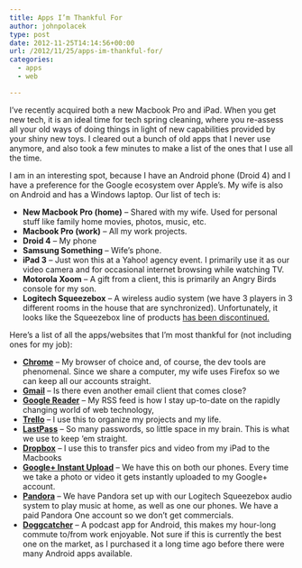 ```yaml
---
title: Apps I’m Thankful For
author: johnpolacek
type: post
date: 2012-11-25T14:14:56+00:00
url: /2012/11/25/apps-im-thankful-for/
categories:
  - apps
  - web

---
```


I&rsquo;ve recently acquired both a new Macbook Pro and iPad. When you get new tech, it is an ideal time for tech spring cleaning, where you re-assess all your old ways of doing things in light of new capabilities provided by your shiny new toys. I cleared out a bunch of old apps that I never use anymore, and also took a few minutes to make a list of the ones that I use all the time.

I am in an interesting spot, because I have an Android phone (Droid 4) and I have a preference for the Google ecosystem over Apple&rsquo;s. My wife is also on Android and has a Windows laptop. Our list of tech is:

  * **New Macbook Pro (home)** &#8211; Shared with my wife. Used for personal stuff like family home movies, photos, music, etc.
  * **Macbook Pro (work)** &#8211; All my work projects.
  * **Droid 4** &#8211; My phone
  * **Samsung Something** &#8211; Wife’s phone.
  * **iPad 3** &#8211; Just won this at a Yahoo! agency event. I primarily use it as our video camera and for occasional internet browsing while watching TV.
  * **Motorola Xoom** &#8211; A gift from a client, this is primarily an Angry Birds console for my son.
  * **Logitech Squeezebox** &#8211; A wireless audio system (we have 3 players in 3 different rooms in the house that are synchronized). Unfortunately, it looks like the Squeezebox line of products <a href="http://reviews.cnet.com/8301-33199_7-57519226-221/logitech-leaves-squeezebox-fans-wondering-whats-next/" target="_blank" rel="noopener noreferrer">has been discontinued.</a>

Here&rsquo;s a list of all the apps/websites that I&#8217;m most thankful for (not including ones for my job):

  * **<a href="http://www.google.com/chrome" target="_blank" rel="noopener noreferrer">Chrome</a>** &#8211; My browser of choice and, of course, the dev tools are phenomenal. Since we share a computer, my wife uses Firefox so we can keep all our accounts straight.
  * **<a href="https://mail.google.com" target="_blank" rel="noopener noreferrer">Gmail</a>** &#8211; Is there even another email client that comes close?
  * **<a href="http://www.google.com/reader/view/" target="_blank" rel="noopener noreferrer">Google Reader</a>** &#8211; My RSS feed is how I stay up-to-date on the rapidly changing world of web technology,
  * **<a href="https://trello.com" target="_blank" rel="noopener noreferrer">Trello</a>** &#8211; I use this to organize my projects and my life.
  * **<a href="https://lastpass.com/" target="_blank" rel="noopener noreferrer">LastPass</a>** &#8211; So many passwords, so little space in my brain. This is what we use to keep ‘em straight.
  * **<a href="https://www.dropbox.com/" target="_blank" rel="noopener noreferrer">Dropbox</a>** &#8211; I use this to transfer pics and video from my iPad to the Macbooks
  * **<a href="http://support.google.com/plus/bin/answer.py?hl=en&#038;answer=1304818" target="_blank" rel="noopener noreferrer">Google+ Instant Upload</a>** &#8211; We have this on both our phones. Every time we take a photo or video it gets instantly uploaded to my Google+ account.
  * **<a href="http://www.pandora.com/" target="_blank" rel="noopener noreferrer">Pandora</a>** &#8211; We have Pandora set up with our Logitech Squeezebox audio system to play music at home, as well as one our phones. We have a paid Pandora One account so we don’t get commercials.
  * **<a href="http://www.doggcatcher.com/" target="_blank" rel="noopener noreferrer">Doggcatcher</a>** &#8211; A podcast app for Android, this makes my hour-long commute to/from work enjoyable. Not sure if this is currently the best one on the market, as I purchased it a long time ago before there were many Android apps available.